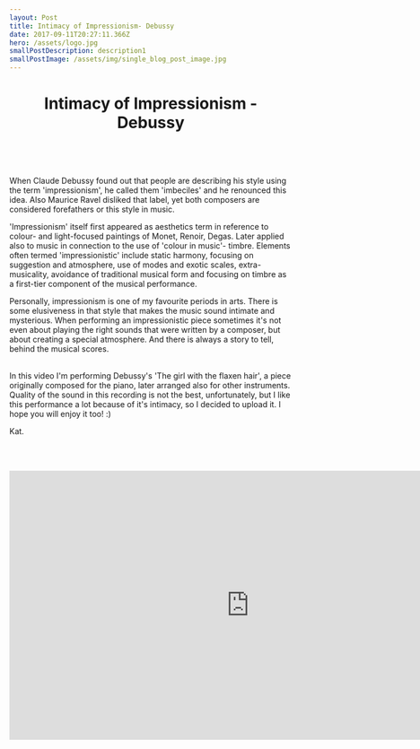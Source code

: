 ```yaml
---
layout: Post
title: Intimacy of Impressionism- Debussy
date: 2017-09-11T20:27:11.366Z
hero: /assets/logo.jpg
smallPostDescription: description1
smallPostImage: /assets/img/single_blog_post_image.jpg
---
```

# <center>Intimacy of Impressionism - Debussy</center>

## 

<br><br>

When Claude Debussy found out that people are describing his style using the term 'impressionism', he called them 'imbeciles' and he renounced this idea. Also Maurice Ravel disliked that label, yet both composers are considered forefathers or this style in music. <br>

\'Impressionism' itself first appeared as aesthetics term in reference to colour- and light-focused paintings of Monet, Renoir, Degas. Later applied also to music in connection to the use of 'colour in music'- timbre. Elements often termed 'impressionistic' include static harmony, focusing on suggestion and atmosphere, use of modes and exotic scales, extra-musicality, avoidance of traditional musical form and focusing on timbre as a first-tier component of the musical performance. <br>

Personally, impressionism is one of my favourite periods in arts. There is some elusiveness in that style that makes the music sound intimate and mysterious. When performing an impressionistic piece sometimes it's not even about playing the right sounds that were written by a composer, but about creating a special atmosphere. And there is always a story to tell, behind the musical scores. <br><br>

In this video I'm performing Debussy's 'The girl with the flaxen hair', a piece originally composed for the piano, later arranged also for other instruments. Quality of the sound in this recording is not the best, unfortunately, but I like this performance a lot because of it's intimacy, so I decided to upload it. I hope you will enjoy it too! :)

Kat.

<br><br>

<iframe width="854" height="480" src="https://www.youtube.com/embed/d4QqcFiGG9s" frameborder="0" allowfullscreen></iframe>

